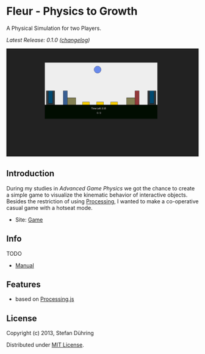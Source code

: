 Fleur - Physics to Growth
=========================

A Physical Simulation for two Players.

_Latest Release: 0.1.0 ([changelog](https://github.com/Autarc/Fleur/blob/master/HISTORY.md))_

![Fleur](https://github.com/Autarc/Fleur/raw/master/material/v0.1.0_2013-04-12.png)


## Introduction

During my studies in *Advanced Game Physics* we got the chance to create a simple game to visualize
the kinematic behavior of interactive objects. Besides the restriction of using [Processing](https://en.wikipedia.org/wiki/Processing.js), I wanted to make a co-operative casual game with a hotseat mode.

- Site: [Game](https://fleur.github.io)


## Info

TODO

- [Manual](https://github.com/Autarc/Fleur/blob/master/material/MANUAL.md)



## Features

- based on [Processing.js](http://processingjs.org/)


## License

Copyright (c) 2013, Stefan Dühring

Distributed under [MIT License](https://github.com/Autarc/Fleur/blob/master/LICENSE).
